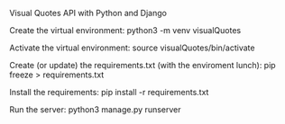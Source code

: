 Visual Quotes API with Python and Django

Create the virtual environment: python3 -m venv visualQuotes

Activate the virtual environment: source visualQuotes/bin/activate

Create (or update) the requirements.txt (with the enviroment lunch): pip freeze > requirements.txt

Install the requirements: pip install -r requirements.txt

Run the server: python3 manage.py runserver